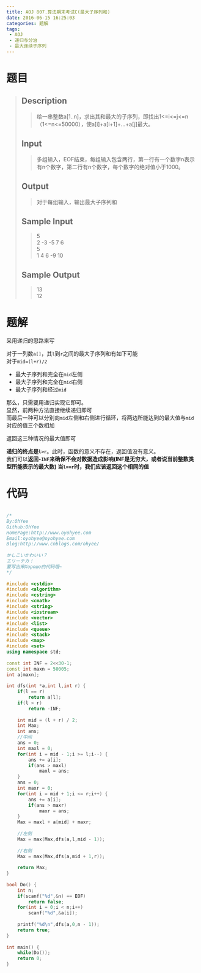 ```yaml
---
title: AOJ 807.算法期末考试C(最大子序列和)
date: 2016-06-15 16:25:03
categories: 题解
tags:
 - AOJ
 - 递归与分治
 - 最大连续子序列
---
```

# 题目
> ## Description  
> > 给一串整数a[1..n]，求出其和最大的子序列，即找出1&lt;=i&lt;=j&lt;=n（1&lt;=n&lt;=50000），使a[i]+a[i+1]+…+a[j]最大。  
>   <!--more-->
> ## Input  
> > 多组输入，EOF结束，每组输入包含两行，第一行有一个数字n表示有n个数字，第二行有n个数字，每个数字的绝对值小于1000。  
>   
> ## Output  
> > 对于每组输入，输出最大子序列和  
>   
> ## Sample Input  
> > 5  
> > 2 -3 -5 7 6  
> > 5  
> > 1 4 6 -9 10  
>   
> ## Sample Output  
> > 13  
> > 12  

# 题解

采用递归的思路来写  

对于一列数`a[]`，其`l`到`r`之间的最大子序列和有如下可能  
对于`mid=(l+r)/2`  
- 最大子序列和完全在`mid`左侧
- 最大子序列和完全在`mid`右侧
- 最大子序列和经过`mid`

那么，只需要用递归实现它即可。  
显然，前两种方法直接继续递归即可  
而最后一种可以分别向`mid`左侧和右侧进行循环，将两边所能达到的最大值与`mid`对应的值三个数相加  

返回这三种情况的最大值即可  

**递归的终点是`l>r`**。此时，函数的意义不存在，返回值没有意义。  
我们可以**返回`-INF`**来确保不会对数据造成影响(INF是无穷大，或者说当前整数类型所能表示的最大数)
当`l==r`时，我们应该**返回这个相同的值**



# 代码

``` cpp 最大子序列和 https://github.com/OhYee/ACM.github.io/blob/master/AOJ/807.%E7%AE%97%E6%B3%95%E6%9C%9F%E6%9C%AB%E8%80%83%E8%AF%95C.cpp 代码备份

/*
By:OhYee
Github:OhYee
HomePage:http://www.oyohyee.com
Email:oyohyee@oyohyee.com
Blog:http://www.cnblogs.com/ohyee/
 
かしこいかわいい？
エリーチカ！
要写出来Хорошо的代码哦~
*/
 
#include <cstdio>
#include <algorithm>
#include <cstring>
#include <cmath>
#include <string>
#include <iostream>
#include <vector>
#include <list>
#include <queue>
#include <stack>
#include <map>
#include <set>
using namespace std;
 
const int INF = 2<<30-1;
const int maxn = 50005;
int a[maxn];
 
int dfs(int *a,int l,int r) {
    if(l == r)
        return a[l];
    if(l > r)
        return -INF;
 
    int mid = (l + r) / 2;
    int Max;
    int ans;
    //中间
    ans = 0;
    int maxl = 0;
    for(int i = mid - 1;i >= l;i--) {
        ans += a[i];
        if(ans > maxl)
            maxl = ans;
    }
    ans = 0;
    int maxr = 0;
    for(int i = mid + 1;i <= r;i++) {
        ans += a[i];
        if(ans > maxr)
            maxr = ans;
    }
    Max = maxl + a[mid] + maxr;
 
    //左侧
    Max = max(Max,dfs(a,l,mid - 1));
 
    //右侧
    Max = max(Max,dfs(a,mid + 1,r));
 
    return Max;
}
 
bool Do() {
    int n;
    if(scanf("%d",&n) == EOF)
        return false;
    for(int i = 0;i < n;i++)
        scanf("%d",&a[i]);
 
    printf("%d\n",dfs(a,0,n - 1));
    return true;
}
 
int main() {
    while(Do());
    return 0;
}
```